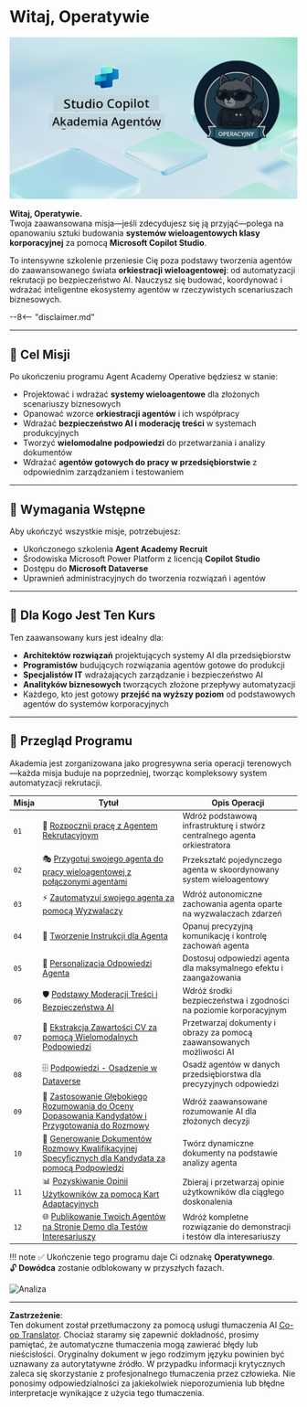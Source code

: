 <!--
CO_OP_TRANSLATOR_METADATA:
{
  "original_hash": "24fcbe9a57d3439e05f8866e550c0a84",
  "translation_date": "2025-10-21T23:44:43+00:00",
  "source_file": "docs/operative-preview/README.md",
  "language_code": "pl"
}
-->
# Witaj, Operatywie

![Copilot Studio Agent Academy Operative](../../../../translated_images/mcs-agent-academy-operative-banner.a936fde2d84d1b89cfdbb18f2ef98a24b970727bad45fd3ba072ada68200e6fc.pl.png)

**Witaj, Operatywie.**  
Twoja zaawansowana misja—jeśli zdecydujesz się ją przyjąć—polega na opanowaniu sztuki budowania **systemów wieloagentowych klasy korporacyjnej** za pomocą **Microsoft Copilot Studio**.

To intensywne szkolenie przeniesie Cię poza podstawy tworzenia agentów do zaawansowanego świata **orkiestracji wieloagentowej**: od automatyzacji rekrutacji po bezpieczeństwo AI. Nauczysz się budować, koordynować i wdrażać inteligentne ekosystemy agentów w rzeczywistych scenariuszach biznesowych.

--8<-- "disclaimer.md"

---

## 🎯 Cel Misji

Po ukończeniu programu Agent Academy Operative będziesz w stanie:

- Projektować i wdrażać **systemy wieloagentowe** dla złożonych scenariuszy biznesowych
- Opanować wzorce **orkiestracji agentów** i ich współpracy
- Wdrażać **bezpieczeństwo AI i moderację treści** w systemach produkcyjnych
- Tworzyć **wielomodalne podpowiedzi** do przetwarzania i analizy dokumentów
- Wdrażać **agentów gotowych do pracy w przedsiębiorstwie** z odpowiednim zarządzaniem i testowaniem

---

## 🧪 Wymagania Wstępne

Aby ukończyć wszystkie misje, potrzebujesz:

- Ukończonego szkolenia **Agent Academy Recruit**
- Środowiska Microsoft Power Platform z licencją **Copilot Studio**
- Dostępu do **Microsoft Dataverse**
- Uprawnień administracyjnych do tworzenia rozwiązań i agentów

---

## 🧬 Dla Kogo Jest Ten Kurs

Ten zaawansowany kurs jest idealny dla:

- **Architektów rozwiązań** projektujących systemy AI dla przedsiębiorstw
- **Programistów** budujących rozwiązania agentów gotowe do produkcji
- **Specjalistów IT** wdrażających zarządzanie i bezpieczeństwo AI
- **Analityków biznesowych** tworzących złożone przepływy automatyzacji
- Każdego, kto jest gotowy **przejść na wyższy poziom** od podstawowych agentów do systemów korporacyjnych

---

## 🧭 Przegląd Programu

Akademia jest zorganizowana jako progresywna seria operacji terenowych—każda misja buduje na poprzedniej, tworząc kompleksowy system automatyzacji rekrutacji.

| Misja | Tytuł | Opis Operacji |
|-------|-------|--------------|
| `01` | 🚨 [Rozpocznij pracę z Agentem Rekrutacyjnym](./01-get-started/README.md) | Wdróż podstawową infrastrukturę i stwórz centralnego agenta orkiestratora |
| `02` | 🎭 [Przygotuj swojego agenta do pracy wieloagentowej z połączonymi agentami](./02-multi-agent/README.md) | Przekształć pojedynczego agenta w skoordynowany system wieloagentowy |
| `03` | ⚡ [Zautomatyzuj swojego agenta za pomocą Wyzwalaczy](./03-automate-triggers/README.md) | Wdróż autonomiczne zachowania agenta oparte na wyzwalaczach zdarzeń |
| `04` | 📝 [Tworzenie Instrukcji dla Agenta](./04-agent-instructions/README.md) | Opanuj precyzyjną komunikację i kontrolę zachowań agenta |
| `05` | 💬 [Personalizacja Odpowiedzi Agenta](./05-agent-responses/README.md) | Dostosuj odpowiedzi agenta dla maksymalnego efektu i zaangażowania |
| `06` | 🛡️ [Podstawy Moderacji Treści i Bezpieczeństwa AI](./06-ai-safety/README.md) | Wdróż środki bezpieczeństwa i zgodności na poziomie korporacyjnym |
| `07` | 🎨 [Ekstrakcja Zawartości CV za pomocą Wielomodalnych Podpowiedzi](./07-multimodal-prompts/README.md) | Przetwarzaj dokumenty i obrazy za pomocą zaawansowanych możliwości AI |
| `08` | 🗄️ [Podpowiedzi - Osadzenie w Dataverse](./08-dataverse-grounding/README.md) | Osadź agentów w danych przedsiębiorstwa dla precyzyjnych odpowiedzi |
| `09` | 🧠 [Zastosowanie Głębokiego Rozumowania do Oceny Dopasowania Kandydatów i Przygotowania do Rozmowy](./09-deep-reasoning/README.md) | Wdróż zaawansowane rozumowanie AI dla złożonych decyzji |
| `10` | 📄 [Generowanie Dokumentów Rozmowy Kwalifikacyjnej Specyficznych dla Kandydata za pomocą Podpowiedzi](./10-generate-documents/README.md) | Twórz dynamiczne dokumenty na podstawie analizy agenta |
| `11` | 📊 [Pozyskiwanie Opinii Użytkowników za pomocą Kart Adaptacyjnych](./11-obtain-user-feedback/README.md) | Zbieraj i przetwarzaj opinie użytkowników dla ciągłego doskonalenia |
| `12` | 🌐 [Publikowanie Twoich Agentów na Stronie Demo dla Testów Interesariuszy](./12-demo-website/README.md) | Wdróż kompletne rozwiązanie do demonstracji i testów dla interesariuszy |

!!! note
    ✅ Ukończenie tego programu daje Ci odznakę **Operatywnego**.  
    🔓 **Dowódca** zostanie odblokowany w przyszłych fazach.

<!-- markdownlint-disable-next-line MD033 -->
<img src="https://m365-visitor-stats.azurewebsites.net/agent-academy/operative" alt="Analiza" />

---

**Zastrzeżenie**:  
Ten dokument został przetłumaczony za pomocą usługi tłumaczenia AI [Co-op Translator](https://github.com/Azure/co-op-translator). Chociaż staramy się zapewnić dokładność, prosimy pamiętać, że automatyczne tłumaczenia mogą zawierać błędy lub nieścisłości. Oryginalny dokument w jego rodzimym języku powinien być uznawany za autorytatywne źródło. W przypadku informacji krytycznych zaleca się skorzystanie z profesjonalnego tłumaczenia przez człowieka. Nie ponosimy odpowiedzialności za jakiekolwiek nieporozumienia lub błędne interpretacje wynikające z użycia tego tłumaczenia.